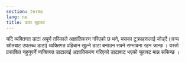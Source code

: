 ```yaml
---
section: terms
lang: ne
title: डाटा चुहावट
---
```


यदि व्यक्तिगत डाटा अपूर्ण तरिकाले अज्ञातिकरण गरिएको छ भने, यसका टुक्राहरूलाई जोड्दै (अन्य स्रोतबाट उपलब्ध डाटा) व्यक्तिगत पहिचान खुल्ने डाटा बनाउन सक्ने सम्भावना रहन जान्छ । यस्तो प्रकाशित नहुनुपर्ने व्यक्तिगत डाटालाई अज्ञातिकरण गरिएको डाटाबाट भएको चुहावट मान्न सकिन्छ ।
